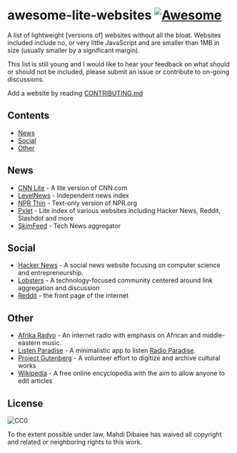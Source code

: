 awesome-lite-websites [![Awesome](https://cdn.rawgit.com/sindresorhus/awesome/d7305f38d29fed78fa85652e3a63e154dd8e8829/media/badge.svg)](https://github.com/sindresorhus/awesome)
=====================

A list of lightweight [versions of] websites without all the bloat.
Websites included include no, or very little JavaScript and are smaller than 1MB in size (usually smaller by a significant margin).

This list is still young and I would like to hear your feedback on what should or should not be included, please submit an issue or contribute to on-going discussions.

Add a website by reading [CONTRIBUTING.md](CONTRIBUTING.md)

## Contents

* [News](#news)
* [Social](#social)
* [Other](#other)

## News

- [CNN Lite](http://lite.cnn.io/en) - A lite version of CNN.com
- [LevelNews](https://levelnews.org/) - Independent news index
- [NPR Thin](http://thin.npr.org/) - Text-only version of NPR.org
- [Pxlet](http://www.pxlet.com/) - Lite index of various websites including Hacker News, Reddit, Slashdot and more
- [SkimFeed](http://skimfeed.com/) - Tech News aggregator

## Social

- [Hacker News](https://news.ycombinator.com/news) - A social news website focusing on computer science and entrepreneurship.
- [Lobsters](https://lobste.rs/) - A technology-focused community centered around link aggregation and discussion
- [Reddit](https://reddit.com/) - the front page of the internet

## Other

- [Afrika Radyo](http://afrikaradyo.com) - An internet radio with emphasis on African and middle-eastern music.
- [Listen Paradise](http://listenparadise.org) - A minimalistic app to listen [Radio Paradise](http://radioparadise.com).
- [Project Gutenberg](https://www.gutenberg.org/wiki/Main_Page) - A volunteer effort to digitize and archive cultural works
- [Wikipedia](https://wikipedia.org/) - A free online encyclopedia with the aim to allow anyone to edit articles

## License

![CC0](http://i.creativecommons.org/p/zero/1.0/88x31.png)

To the extent possible under law, Mahdi Dibaiee has waived all copyright and related or neighboring rights to this work.
